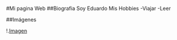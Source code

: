 #Mi pagina Web
##Biografia
Soy Eduardo
Mis Hobbies
-Viajar
-Leer

##Imágenes

!.[Imagen](gyphi.gif)
